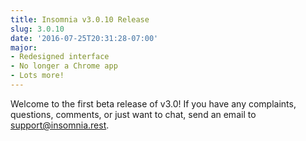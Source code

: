 ```yaml
---
title: Insomnia v3.0.10 Release
slug: 3.0.10
date: '2016-07-25T20:31:28-07:00'
major:
- Redesigned interface
- No longer a Chrome app
- Lots more!
---
```


Welcome to the first beta release of v3.0! If you have any complaints, 
questions, comments, or just want to chat, send an email to 
support@insomnia.rest.
